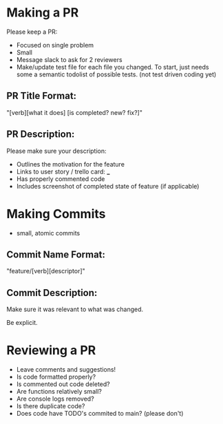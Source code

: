 # Making a PR

Please keep a PR:

- Focused on single problem
- Small
- Message slack to ask for 2 reviewers
- Make/update test file for each file you changed. To start, just needs some a semantic todolist of possible tests. (not test driven coding yet)

## PR Title Format:

"[verb][what it does] [is completed? new? fix?]"

## PR Description:

Please make sure your description:

- Outlines the motivation for the feature
- Links to user story / trello card: **\_**
- Has properly commented code
- Includes screenshot of completed state of feature (if applicable)

# Making Commits

- small, atomic commits

## Commit Name Format:

"feature/[verb][descriptor]"

## Commit Description:

Make sure it was relevant to what was changed.

Be explicit.

# Reviewing a PR

- Leave comments and suggestions!
- Is code formatted properly?
- Is commented out code deleted?
- Are functions relatively small?
- Are console logs removed?
- Is there duplicate code?
- Does code have TODO's commited to main? (please don't)
